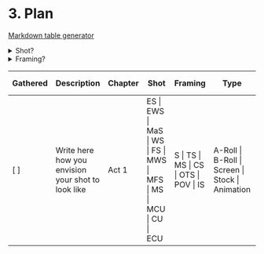 # 3. Plan

[Markdown table generator](https://www.tablesgenerator.com/markdown_tables)

<details>
  <summary>Shot?</summary>

  [Source](https://www.studiobinder.com/blog/types-of-camera-shots-sizes-in-film/?utm_source=youtube&utm_medium=video&utm_campaign=content-marketing-promotion&utm_term=camera-shot-sizes&utm_content=theshotlist-shotsizes-video)
  | **Shot** | **Full name**     | **When to use**                                    |
  |----------|-------------------|----------------------------------------------------|
  | ES       | Establishing Shot | https://bit.ly/establishing-shots-post             |
  | EWS      | Extreme Wide Shot |                                                    |
  | MaS      | Master Shot       | https://www.youtube.com/watch?v=AyML8xuKfoc&t=163s |
  | WS       | Wide Shot         | https://bit.ly/wide-shot-post                      |
  | FS       | Full Shot         | https://www.youtube.com/watch?v=AyML8xuKfoc&t=337s |
  | MWS      | Medium Wide Shot  |                                                    |
  | MFS      | Medium Full Shot  | https://bit.ly/cowboy-shot-post                    |
  | MS       | Medium Shot       | https://bit.ly/medium-shot-post                    |
  | MCU      | Medium Close Up   | https://bit.ly/mcu-post                            |
  | CU       | Close Up          | https://bit.ly/cu-post                             |
  | ECU      | Extreme Close Up  | https://bit.ly/ecu-examples-post                   |
</details>
<details>
  <summary>Framing?</summary>

  [Source](https://youtu.be/qQNiqzuXjoM)
  | **Framing** | **Full name**            |
  |-------------|--------------------------|
  | S           | Single                   |
  | TS          | Two Shot                 |
  | MS          | Multiple Shot (3-5 Shot) |
  | CS          | Crowd Shot               |
  | OTS         | Over the Shoulder        |
  | POV         | Point of View            |
  | IS          | Insert Shot              |
</details>

| **Gathered** | **Description**                                    | **Chapter** | **Shot**                                                             | **Framing**                             | **Type**                                         | **Location** | **Script text**             |
|--------------|----------------------------------------------------|-------------|----------------------------------------------------------------------|-----------------------------------------|--------------------------------------------------|--------------|-----------------------------|
| [ ]          | Write here how you envision your shot to look like | Act 1       | ES \| EWS \| MaS \| WS \| FS \| MWS \| MFS \| MS \| MCU \| CU \| ECU | S \| TS \| MS \| CS \| OTS \| POV \| IS | A-Roll \| B-Roll \| Screen \| Stock \| Animation |              | Paste your script line here |
